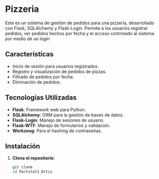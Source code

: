 # Pizzeria 

Este es un sistema de gestión de pedidos para una pizzería, desarrollado con Flask, SQLAlchemy y Flask-Login. Permite a los usuarios registrar pedidos, ver pedidos hechos por fecha y el acceso controlado al sistema por medio de un login

## Características
- Inicio de sesión para usuarios registrados.
- Registro y visualización de pedidos de pizzas.
- Filtrado de pedidos por fecha.
- Eliminación de pedidos.

## Tecnologías Utilizadas

- **Flask**: Framework web para Python.
- **SQLAlchemy**: ORM para la gestión de bases de datos.
- **Flask-Login**: Manejo de sesiones de usuario.
- **Flask-WTF**: Manejo de formularios y validación.
- **Werkzeug**: Para el hashing de contraseñas.


## Instalación

1. **Clona el repositorio**:

   ```bash
   git clone 
   cd Partital3_Ortiz
